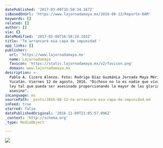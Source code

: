 ```yaml
---
datePublished: '2017-03-09T16:50:34.167Z'
isBasedOnUrl: 'https://www.lajornadamaya.mx/2016-08-12/Reporte-8AM'
keywords: []
related: []
author: []
via: {}
dateModified: '2017-03-09T16:50:24.102Z'
title: 'Te arrancaré esa capa de impunidad '
app_links: []
publisher:
  url: 'https://www.lajornadamaya.mx'
  name: Lajornadamaya
  favicon: 'https://static.lajornadamaya.mx/v2/favicon.png'
  domain: www.lajornadamaya.mx
description: >-
  Pablo A. Cicero Alonzo. Foto: Rodrigo Díaz GuzmánLa Jornada Maya Mérida,
  Yucatán. Viernes 12 de agosto, 2016. "Dichoso no lo es nadie que viva bajo una
  ley tal que pueda ser asesinado proporcionando la mayor de las glorias a su
  asesino".
inLanguage: es
sourcePath: _posts/2016-08-12-te-arrancare-esa-capa-de-impunidad.md
inFeed: true
starred: false
datePublishedOriginal: '2016-11-09T21:05:57.096Z'
_context: 'http://schema.org'
_type: MediaObject

---
```

![](https://the-grid-user-content.s3-us-west-2.amazonaws.com/923cb662-1e77-46db-b4a3-8ca002426b83.png)